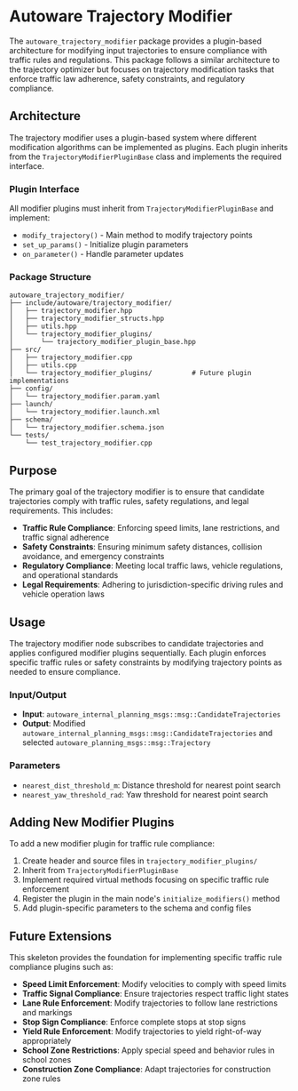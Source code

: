 # Autoware Trajectory Modifier

The `autoware_trajectory_modifier` package provides a plugin-based architecture for modifying input trajectories to ensure compliance with traffic rules and regulations. This package follows a similar architecture to the trajectory optimizer but focuses on trajectory modification tasks that enforce traffic law adherence, safety constraints, and regulatory compliance.

## Architecture

The trajectory modifier uses a plugin-based system where different modification algorithms can be implemented as plugins. Each plugin inherits from the `TrajectoryModifierPluginBase` class and implements the required interface.

### Plugin Interface

All modifier plugins must inherit from `TrajectoryModifierPluginBase` and implement:

- `modify_trajectory()` - Main method to modify trajectory points
- `set_up_params()` - Initialize plugin parameters
- `on_parameter()` - Handle parameter updates

### Package Structure

```text
autoware_trajectory_modifier/
├── include/autoware/trajectory_modifier/
│   ├── trajectory_modifier.hpp
│   ├── trajectory_modifier_structs.hpp
│   ├── utils.hpp
│   └── trajectory_modifier_plugins/
│       └── trajectory_modifier_plugin_base.hpp
├── src/
│   ├── trajectory_modifier.cpp
│   ├── utils.cpp
│   └── trajectory_modifier_plugins/          # Future plugin implementations
├── config/
│   └── trajectory_modifier.param.yaml
├── launch/
│   └── trajectory_modifier.launch.xml
├── schema/
│   └── trajectory_modifier.schema.json
└── tests/
    └── test_trajectory_modifier.cpp
```

## Purpose

The primary goal of the trajectory modifier is to ensure that candidate trajectories comply with traffic rules, safety regulations, and legal requirements. This includes:

- **Traffic Rule Compliance**: Enforcing speed limits, lane restrictions, and traffic signal adherence
- **Safety Constraints**: Ensuring minimum safety distances, collision avoidance, and emergency constraints
- **Regulatory Compliance**: Meeting local traffic laws, vehicle regulations, and operational standards
- **Legal Requirements**: Adhering to jurisdiction-specific driving rules and vehicle operation laws

## Usage

The trajectory modifier node subscribes to candidate trajectories and applies configured modifier plugins sequentially. Each plugin enforces specific traffic rules or safety constraints by modifying trajectory points as needed to ensure compliance.

### Input/Output

- **Input**: `autoware_internal_planning_msgs::msg::CandidateTrajectories`
- **Output**: Modified `autoware_internal_planning_msgs::msg::CandidateTrajectories` and selected `autoware_planning_msgs::msg::Trajectory`

### Parameters

- `nearest_dist_threshold_m`: Distance threshold for nearest point search
- `nearest_yaw_threshold_rad`: Yaw threshold for nearest point search

## Adding New Modifier Plugins

To add a new modifier plugin for traffic rule compliance:

1. Create header and source files in `trajectory_modifier_plugins/`
2. Inherit from `TrajectoryModifierPluginBase`
3. Implement required virtual methods focusing on specific traffic rule enforcement
4. Register the plugin in the main node's `initialize_modifiers()` method
5. Add plugin-specific parameters to the schema and config files

## Future Extensions

This skeleton provides the foundation for implementing specific traffic rule compliance plugins such as:
- **Speed Limit Enforcement**: Modify velocities to comply with speed limits
- **Traffic Signal Compliance**: Ensure trajectories respect traffic light states
- **Lane Rule Enforcement**: Modify trajectories to follow lane restrictions and markings
- **Stop Sign Compliance**: Enforce complete stops at stop signs
- **Yield Rule Enforcement**: Modify trajectories to yield right-of-way appropriately
- **School Zone Restrictions**: Apply special speed and behavior rules in school zones
- **Construction Zone Compliance**: Adapt trajectories for construction zone rules
